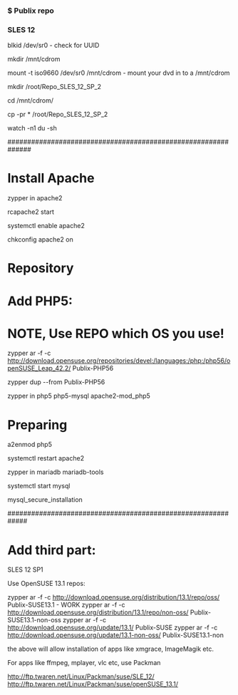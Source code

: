 ### $ Publix repo ###
### SLES 12


blkid /dev/sr0                         -  check for UUID

mkdir /mnt/cdrom

mount -t iso9660 /dev/sr0 /mnt/cdrom   - mount your dvd in to a /mnt/cdrom 

mkdir /root/Repo_SLES_12_SP_2

cd /mnt/cdrom/

cp -pr * /root/Repo_SLES_12_SP_2

watch -n1 du -sh 



##############################################################
# Install Apache

zypper in apache2

rcapache2 start

systemctl enable apache2

chkconfig apache2 on


# Repository
# Add PHP5:
# NOTE, Use REPO which OS you use!
  

zypper ar -f -c http://download.opensuse.org/repositories/devel:/languages:/php:/php56/openSUSE_Leap_42.2/ Publix-PHP56

zypper dup --from Publix-PHP56

zypper in php5 php5-mysql apache2-mod_php5

# Preparing

a2enmod php5

systemctl restart apache2

zypper in mariadb mariadb-tools

systemctl start mysql

mysql_secure_installation


#############################################################
# Add third part:

SLES 12 SP1

Use OpenSUSE 13.1 repos:

zypper ar -f -c http://download.opensuse.org/distribution/13.1/repo/oss/ Publix-SUSE13.1            -  WORK
zypper ar -f -c http://download.opensuse.org/distribution/13.1/repo/non-oss/ Publix-SUSE13.1-non-oss
zypper ar -f -c http://download.opensuse.org/update/13.1/ Publix-SUSE
zypper ar -f -c http://download.opensuse.org/update/13.1-non-oss/ Publix-SUSE13.1-non

the above will allow installation of apps like xmgrace, ImageMagik etc.

For apps like ffmpeg, mplayer, vlc etc, use Packman

http://ftp.twaren.net/Linux/Packman/suse/SLE_12/ 
http://ftp.twaren.net/Linux/Packman/suse/openSUSE_13.1/  



